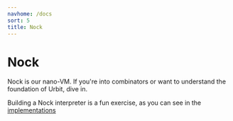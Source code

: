 ```yaml
---
navhome: /docs
sort: 5
title: Nock
---
```


# Nock

Nock is our nano-VM.  If you're into combinators or want to understand the foundation of Urbit, dive in.

Building a Nock interpreter is a fun exercise, as you can see in the [implementations](nock/implementations)

<list/>
